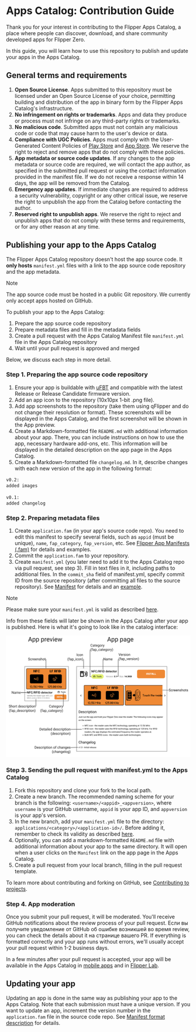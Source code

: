 # Apps Catalog: Contribution Guide

Thank you for your interest in contributing to the Flipper Apps Catalog, a place where people can discover, download, and share community developed apps for Flipper Zero.

In this guide, you will learn how to use this repository to publish and update your apps in the Apps Catalog.

## General terms and requirements

 1. **Open Source License**. Apps submitted to this repository must be licensed under an Open Source License of your choice, permitting building and distribution of the app in binary form by the Flipper Apps Catalog's infrastructure.
 2. **No infringement on rights or trademarks**. Apps and data they produce or process must not infringe on any third-party rights or trademarks.
 3. **No malicious code**. Submitted apps must not contain any malicious code or code that may cause harm to the user's device or data.
 4. **Compliance with UGC Policies**. Apps must comply with the User-Generated Content Policies of [Play Store](https://support.google.com/googleplay/android-developer/answer/9876937) and [App Store](https://developer.apple.com/app-store/review/guidelines/#user-generated-content). We reserve the right to reject and remove apps that do not comply with these policies.
 5. **App metadata or source code updates**. If any changes to the app metadata or source code are required, we will contact the app author, as specified in the submitted pull request or using the contact information provided in the manifest file. If we do not receive a response within 14 days, the app will be removed from the Catalog.
 6. **Emergency app updates**. If immediate changes are required to address a security vulnerability, copyright or any other critical issue, we reserve the right to unpublish the app from the Catalog before contacting the author.
 7. **Reserved right to unpublish apps**. We reserve the right to reject and unpublish apps that do not comply with these terms and requirements, or for any other reason at any time.

## Publishing your app to the Apps Catalog

The Flipper Apps Catalog repository doesn't host the app source code. It **only hosts** `manifest.yml` files with a link to the app source code repository and the app metadata.

> [!NOTE]  
> The app source code must be hosted in a public Git repository. We currently only accept apps hosted on GitHub.

To publish your app to the Apps Catalog:
1. Prepare the app source code repository
2. Prepare metadata files and fill in the metadata fields
3. Create a pull request with the Apps Catalog Manifest file `manifest.yml` file in the Apps Catalog repository
4. Wait until your pull request is approved and merged

Below, we discuss each step in more detail. 

### Step 1. Preparing the app source code repository

 1. Ensure your app is buildable with [uFBT](https://pypi.org/project/ufbt/) and compatible with the latest Release or Release Candidate firmware version.
 2. Add an app icon to the repository (10x10px 1-bit .png file).
 3. Add app screenshots to the repository (take them using qFlipper and do not change their resolution or format). These screenshots will be displayed in the Apps Catalog, and the first screenshot will be shown in the App preview.
 4. Create a Markdown-formatted file `README.md` with additional information about your app. There, you can include instructions on how to use the app, necessary hardware add-ons, etc. This information will be displayed in the detailed description on the app page in the Apps Catalog.
 5. Create a Markdown-formatted file `changelog.md`. In it, describe changes with each new version of the app in the following format:
 
```
v0.2:
added images

v0.1:
added changelog
```

### Step 2. Preparing metadata files

1. Create `application.fam` (in your app's source code repo). You need to edit this manifest to specify several fields, such as `appid` (must be unique), `name`, `fap_category`, `fap_version`, etc. See [Flipper App Manifests (.fam)](https://developer.flipper.net/flipperzero/doxygen/app_manifests.html) for details and examples.
2. Commit the `application.fam` to your repository.
3. Create `manifest.yml` (you later need to add it to the Apps Catalog repo via pull request, see step 3). Fill in text files in it, including paths to additional files. In the `commit_sha` field of manifest.yml, specify commit ID from the source repository (after committing all files to the source repository). See [Manifest](./Manifest.md) for details and an [example](../example/manifest.yml).

> [!NOTE]  
> Please make sure your `manifest.yml` is valid as described [here](Manifest.md#validating-manifest).

Info from these fields will later be shown in the Apps Catalog after your app is published. Here is what it's going to look like in the catalog interface:

<p align="center"><img src="manifest-fields.png" alt="App manifest fields shown in the catalog interface" width="800"/></p>

### Step 3. Sending the pull request with manifest.yml to the Apps Catalog

 1. Fork this repository and clone your fork to the local path.
 2. Create a new branch. The recommended naming scheme for your branch is the following: `<username>/<appid>_<appversion>`, where `username` is your GitHub username, `appid` is your app ID, and `appversion` is your app's version.
 3. In the new branch, add your `manifest.yml` file to the directory: `applications/<category>/<application-id>/`. Before adding it, remember to check its validity as described [here](./Manifest.md#validating-manifest).
 4. Optionally, you can add a markdown-formatted `README.md` file with additional information about your app to the same directory. It will open when a user clicks on the `Manifest` link on the app page in the Apps Catalog. 
 5. Create a pull request from your local branch, filling in the pull request template.

To learn more about contributing and forking on GitHub, see [Contributing to projects](https://docs.github.com/en/get-started/quickstart/contributing-to-projects).

### Step 4. App moderation

Once you submit your pull request, it will be moderated. You'll receive GitHub notifications about the review process of your pull request. Если вы получите уведомление от GitHub об ошибке возникшей во время review, you can check the details about it на странице вашего PR. If everything is formatted correctly and your app runs without errors, we'll usually accept your pull request within 1-2 business days.

In a few minutes after your pull request is accepted, your app will be available in the Apps Catalog in [mobile apps](https://flpr.app/?ref=blog.flipper.net) and in [Flipper Lab](https://lab.flipper.net/apps).

## Updating your app

Updating an app is done in the same way as publishing your app to the Apps Catalog. Note that each submission must have a unique version. If you want to update an app, increment the version number in the `application.fam` file in the source code repo. See [Manifest format description](./Manifest.md#app-version) for details.
